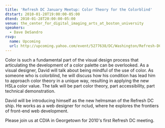 ```yaml
---
title: 'Refresh DC January Meetup: Color Theory for the Colorblind'
dtstart: 2010-01-28T19:00:00-05:00
dtend: 2010-01-28T20:00:00-05:00
venue: the_center_for_digital_imaging_arts_at_boston_university
speakers:
  - Dave DeSandro
rsvp:
  name: Upcoming
  url: http://upcoming.yahoo.com/event/5277638/DC/Washington/Refresh-DC-January-Meetup-Color-Theory-for-the-Colorblind/The-Center-for-Digital-Imaging-Arts-at-Boston-University/
---
```


Color is such a fundamental part of the visual design process that articulating the development of a color palette can be overlooked. As a visual designer, David will talk about being mindful of the use of color. As someone who is colorblind, he will discuss how his condition has lead him to approach color theory in a unique way, resulting in applying the new HSLa color value. The talk will be part color theory, part accessibility, part technical demonstration.

David will be introducing himself as the new helmsman of the Refresh DC ship. He works as a web designer for nclud, where he explores the frontiers of front-end web development.

Please join us at CDIA in Georgetown for 2010's first Refresh DC meeting.